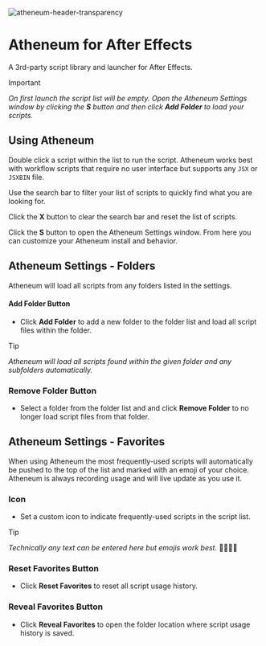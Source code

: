 ![atheneum-header-transparency](https://github.com/user-attachments/assets/b6c48bf1-6d7b-4c2e-b426-445eed3fb6c4)

# Atheneum for After Effects

A 3rd-party script library and launcher for After Effects.

> [!IMPORTANT]
> *On first launch the script list will be empty. Open the Atheneum Settings window by clicking the **S** button and then click **Add Folder** to load your scripts.*

## Using Atheneum

Double click a script within the list to run the script. Atheneum works best with workflow scripts that require no user interface but supports any `JSX` or `JSXBIN` file.

Use the search bar to filter your list of scripts to quickly find what you are looking for.

Click the **X** button to clear the search bar and reset the list of scripts.

Click the **S** button to open the Atheneum Settings window. From here you can customize your Atheneum install and behavior.

## Atheneum Settings - Folders

Atheneum will load all scripts from any folders listed in the settings.

#### Add Folder Button

* Click **Add Folder** to add a new folder to the folder list and load all script files within the folder.

> [!TIP]
> *Atheneum will load all scripts found within the given folder and any subfolders automatically.*

### Remove Folder Button

* Select a folder from the folder list and and click **Remove Folder** to no longer load script files from that folder.

## Atheneum Settings - Favorites

When using Atheneum the most frequently-used scripts will automatically be pushed to the top of the list and marked with an emoji of your choice. Atheneum is always recording usage and will live update as you use it.
        
### Icon

* Set a custom icon to indicate frequently-used scripts in the script list.

> [!TIP]
> *Technically any text can be entered here but emojis work best.* 🎉✨🍑💜

### Reset Favorites Button

* Click **Reset Favorites** to reset all script usage history.

### Reveal Favorites Button

* Click **Reveal Favorites** to open the folder location where script usage history is saved.
